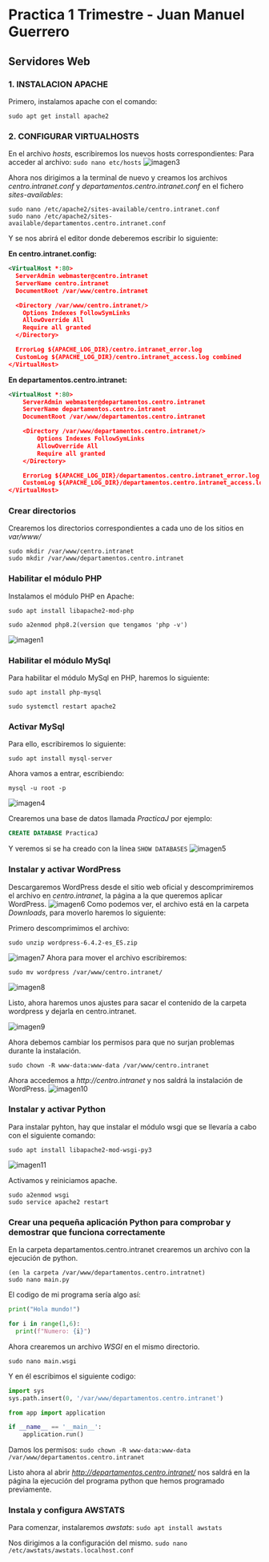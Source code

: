 # Practica 1 Trimestre - Juan Manuel Guerrero
## Servidores Web

### 1. INSTALACION APACHE
<a name="instAp"></a>
Primero, instalamos apache con el comando:
```linux
sudo apt get install apache2
```

### 2. CONFIGURAR VIRTUALHOSTS
<a name="confVH"></a>
En el archivo _hosts_, escribiremos los nuevos hosts correspondientes:
Para acceder al archivo: ```sudo nano etc/hosts```
![imagen3](./images/3.png)

Ahora nos dirigimos a la terminal de nuevo y creamos los archivos _centro.intranet.conf_ y _departamentos.centro.intranet.conf_
en el fichero _sites-availables_:
```linux
sudo nano /etc/apache2/sites-available/centro.intranet.conf
sudo nano /etc/apache2/sites-available/departamentos.centro.intranet.conf
```
Y se nos abrirá el editor donde deberemos escribir lo siguiente:

**En centro.intranet.config:**
```xml                                                                            
<VirtualHost *:80>
  ServerAdmin webmaster@centro.intranet
  ServerName centro.intranet
  DocumentRoot /var/www/centro.intranet

  <Directory /var/www/centro.intranet/>
    Options Indexes FollowSymLinks
    AllowOverride All
    Require all granted
  </Directory>

  ErrorLog ${APACHE_LOG_DIR}/centro.intranet_error.log
  CustomLog ${APACHE_LOG_DIR}/centro.intranet_access.log combined
</VirtualHost>
```

**En departamentos.centro.intranet:**
```xml                                                                            
<VirtualHost *:80>
    ServerAdmin webmaster@departamentos.centro.intranet
    ServerName departamentos.centro.intranet
    DocumentRoot /var/www/departamentos.centro.intranet

    <Directory /var/www/departamentos.centro.intranet/>
        Options Indexes FollowSymLinks
        AllowOverride All
        Require all granted
    </Directory>

    ErrorLog ${APACHE_LOG_DIR}/departamentos.centro.intranet_error.log
    CustomLog ${APACHE_LOG_DIR}/departamentos.centro.intranet_access.log combined
</VirtualHost>
```

### Crear directorios
<a name="crearDir"></a>
Crearemos los directorios correspondientes a cada uno de los sitios en _var/www/_

```linux
sudo mkdir /var/www/centro.intranet
sudo mkdir /var/www/departamentos.centro.intranet
```

### Habilitar el módulo PHP
<a name="habPhp"></a>
Instalamos el módulo PHP en Apache:
```linux
sudo apt install libapache2-mod-php
```
```linux
sudo a2enmod php8.2(version que tengamos 'php -v')
```
![imagen1](./images/1.png)

### Habilitar el módulo MySql
<a name="habMSQL"></a>
Para habilitar el módulo MySql en PHP, haremos lo siguiente:
```linux
sudo apt install php-mysql
```
```linux
sudo systemctl restart apache2
```

### Activar MySql
<a name="activMSQL"></a>
Para ello, escribiremos lo siguiente:

```linux
sudo apt install mysql-server
```
Ahora vamos a entrar, escribiendo:
```linux
mysql -u root -p
```
![imagen4](./images/4.png)

Crearemos una base de datos llamada _PracticaJ_ por ejemplo:

```sql
CREATE DATABASE PracticaJ
```

Y veremos si se ha creado con la línea ```SHOW DATABASES```
![imagen5](./images/5.png)


### Instalar y activar WordPress

Descargaremos WordPress desde el sitio web oficial y descomprimiremos el archivo en _centro.intranet_, la página a la que queremos aplicar WordPress. 
![imagen6](./images/6.png)
Como podemos ver, el archivo está en la carpeta _Downloads_, para moverlo haremos lo siguiente:

Primero descomprimimos el archivo:
```linux
sudo unzip wordpress-6.4.2-es_ES.zip
```
![imagen7](./images/7.png)
Ahora para mover el archivo escribiremos:

```linux
sudo mv wordpress /var/www/centro.intranet/ 
```
![imagen8](./images/8.png)


Listo, ahora haremos unos ajustes para sacar el contenido de la carpeta wordpress y dejarla en centro.intranet.

![imagen9](./images/9.png)

Ahora debemos cambiar los permisos para que no surjan problemas durante la instalación.

```linux
sudo chown -R www-data:www-data /var/www/centro.intranet
```

Ahora accedemos a _http://centro.intranet_ y nos saldrá la instalación de WordPress.
![imagen10](./images/10.png)

### Instalar y activar Python

Para instalar pyhton, hay que instalar el módulo wsgi que se llevaría a cabo con el siguiente comando:

```linux
sudo apt install libapache2-mod-wsgi-py3
```
![imagen11](./images/11.png)

Activamos y reiniciamos apache.

```linux
sudo a2enmod wsgi
sudo service apache2 restart
```


### Crear una pequeña aplicación Python para comprobar y demostrar que funciona correctamente

En la carpeta departamentos.centro.intranet crearemos un archivo con la ejecución de python. 
```linux
(en la carpeta /var/www/departamentos.centro.intratnet)
sudo nano main.py
```
El codigo de mi programa sería algo así:
```python
print("Hola mundo!")

for i in range(1,6):
  print(f"Numero: {i}")
```

Ahora crearemos un archivo _WSGI_ en el mismo directorio.

```sudo nano main.wsgi```

Y en él escribimos el siguiente codigo:
```py
import sys
sys.path.insert(0, '/var/www/departamentos.centro.intranet')

from app import application

if __name__ == '__main__':
    application.run()
```

Damos los permisos:
```sudo chown -R www-data:www-data /var/www/departamentos.centro.intranet```

Listo ahora al abrir _http://departamentos.centro.intranet/_ nos saldrá en la página la ejecución del programa python que hemos programado previamente.

### Instala y configura AWSTATS

Para comenzar, instalaremos _awstats_:
```sudo apt install awstats```

Nos dirigimos a la configuración del mismo.
```sudo nano /etc/awstats/awstats.localhost.conf```
